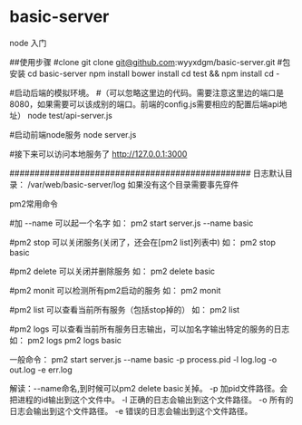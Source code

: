 # basic-server
node 入门


##使用步骤
#clone
git clone git@github.com:wyyxdgm/basic-server.git
#包安装
cd basic-server
npm install
bower install
cd test && npm install
cd -

#启动后端的模拟环境。
#（可以忽略这里边的代码。需要注意这里边的端口是8080，如果需要可以该成别的端口。前端的config.js需要相应的配置后端api地址）
node test/api-server.js

#启动前端node服务
node server.js

#接下来可以访问本地服务了
http://127.0.0.1:3000


################################################
日志默认目录：
/var/web/basic-server/log
如果没有这个目录需要事先穿件


pm2常用命令

#加 --name 可以起一个名字
如：
pm2 start server.js --name basic

#pm2 stop 可以关闭服务(关闭了，还会在[pm2 list]列表中)
如：
pm2 stop basic

#pm2 delete 可以关闭并删除服务
如：
pm2 delete basic

#pm2 monit 可以检测所有pm2启动的服务
如：
pm2 monit

#pm2 list 可以查看当前所有服务（包括stop掉的）
如：
pm2 list

#pm2 logs 可以查看当前所有服务日志输出，可以加名字输出特定的服务的日志
如：
pm2 logs
pm2 logs basic


一般命令：
pm2 start server.js --name basic -p process.pid -l log.log -o out.log -e err.log

解读：--name命名,到时候可以pm2 delete basic关掉。
	-p 加pid文件路径。会把进程的id输出到这个文件中。
	-l 正确的日志会输出到这个文件路径。
	-o 所有的日志会输出到这个文件路径。
	-e 错误的日志会输出到这个文件路径。